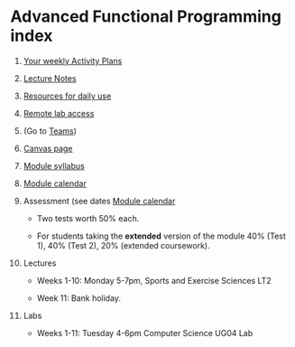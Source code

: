 # Advanced Functional Programming index

 1. [Your weekly Activity Plans](files/ActivityPlans)
 1. [Lecture Notes](files/LectureNotes)
 1. [Resources for daily use](files/Resources/resources.md)
 1. [Remote lab access](files/Resources/remote-lab.md)
 1. (Go to [Teams](https://teams.microsoft.com/l/team/19%3akoy5Xsf2j2ToFwTArOQmcibDFP1FlGbwtzNxmdEeUuA1%40thread.tacv2/conversations?groupId=a8521c67-7a73-4309-af69-9b6a19817466&tenantId=b024cacf-dede-4241-a15c-3c97d553e9f3))
 1. [Canvas page](https://canvas.bham.ac.uk/courses/65779)
 1. [Module syllabus](https://www.cs.bham.ac.uk/internal/modules/2022/06-35309/)
 1. [Module calendar](files/Resources/calendar.md)
 1. Assessment (see dates [Module calendar](files/Resources/calendar.md)

    * Two tests worth 50% each.

    * For students taking the **extended** version of the module 40% (Test 1), 40% (Test 2), 20% (extended coursework).

 1. Lectures

    * Weeks 1-10: Monday 5-7pm, Sports and Exercise Sciences LT2

    * Week 11: Bank holiday.

 1. Labs

      * Weeks 1-11: Tuesday 4-6pm Computer Science UG04 Lab
